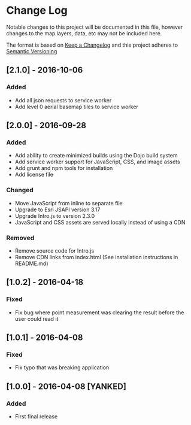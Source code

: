 # Change Log

Notable changes to this project will be documented in this file, however changes to the map layers, data, etc may not be included here.

The format is based on [Keep a Changelog](http://keepachangelog.com) and this project adheres to [Semantic Versioning](http://semver.org)

## [2.1.0] - 2016-10-06
### Added
- Add all json requests to service worker
- Add level 0 aerial basemap tiles to service worker


## [2.0.0] - 2016-09-28
### Added
- Add ability to create minimized builds using the Dojo build system
- Add service worker support for JavaScript, CSS, and image assets
- Add grunt and npm tools for installation
- Add license file

### Changed
- Move JavaScript from inline to separate file
- Upgrade to Esri JSAPI version 3.17
- Upgrade Intro.js to version 2.3.0
- JavaScript and CSS assets are served locally instead of using a CDN

### Removed
- Remove source code for Intro.js
- Remove CDN links from index.html (See installation instructions in README.md)


## [1.0.2] - 2016-04-18
### Fixed
- Fix bug where point measurement was clearing the result before the user could read it

## [1.0.1] - 2016-04-08
### Fixed
- Fix typo that was breaking application

## [1.0.0] - 2016-04-08 [YANKED]
### Added
- First final release
